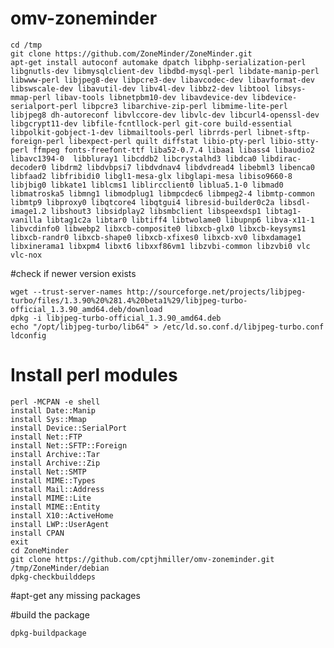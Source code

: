 omv-zoneminder
==============

    cd /tmp
    git clone https://github.com/ZoneMinder/ZoneMinder.git
    apt-get install autoconf automake dpatch libphp-serialization-perl libgnutls-dev libmysqlclient-dev libdbd-mysql-perl libdate-manip-perl libwww-perl libjpeg8-dev libpcre3-dev libavcodec-dev libavformat-dev libswscale-dev libavutil-dev libv4l-dev libbz2-dev libtool libsys-mmap-perl libav-tools libnetpbm10-dev libavdevice-dev libdevice-serialport-perl libpcre3 libarchive-zip-perl libmime-lite-perl libjpeg8 dh-autoreconf libvlccore-dev libvlc-dev libcurl4-openssl-dev libgcrypt11-dev libfile-fcntllock-perl git-core build-essential libpolkit-gobject-1-dev libmailtools-perl librrds-perl libnet-sftp-foreign-perl libexpect-perl quilt diffstat libio-pty-perl libio-stty-perl ffmpeg fonts-freefont-ttf liba52-0.7.4 libaa1 libass4 libaudio2 libavc1394-0  libbluray1 libcddb2 libcrystalhd3 libdca0 libdirac-decoder0 libdrm2 libdvbpsi7 libdvdnav4 libdvdread4 libebml3 libenca0 libfaad2 libfribidi0 libgl1-mesa-glx libglapi-mesa libiso9660-8 libjbig0 libkate1 liblcms1 liblircclient0 liblua5.1-0 libmad0 libmatroska5 libmng1 libmodplug1 libmpcdec6 libmpeg2-4 libmtp-common libmtp9 libproxy0 libqtcore4 libqtgui4 libresid-builder0c2a libsdl-image1.2 libshout3 libsidplay2 libsmbclient libspeexdsp1 libtag1-vanilla libtag1c2a libtar0 libtiff4 libtwolame0 libupnp6 libva-x11-1 libvcdinfo0 libwebp2 libxcb-composite0 libxcb-glx0 libxcb-keysyms1 libxcb-randr0 libxcb-shape0 libxcb-xfixes0 libxcb-xv0 libxdamage1 libxinerama1 libxpm4 libxt6 libxxf86vm1 libzvbi-common libzvbi0 vlc vlc-nox

#check if newer version exists 

    wget --trust-server-names http://sourceforge.net/projects/libjpeg-turbo/files/1.3.90%20%281.4%20beta1%29/libjpeg-turbo-official_1.3.90_amd64.deb/download
    dpkg -i libjpeg-turbo-official_1.3.90_amd64.deb
    echo "/opt/libjpeg-turbo/lib64" > /etc/ld.so.conf.d/libjpeg-turbo.conf
    ldconfig

# Install perl modules

    perl -MCPAN -e shell
    install Date::Manip
    install Sys::Mmap
    install Device::SerialPort
    install Net::FTP
    install Net::SFTP::Foreign
    install Archive::Tar
    install Archive::Zip
    install Net::SMTP
    install MIME::Types
    install Mail::Address
    install MIME::Lite
    install MIME::Entity
    install X10::ActiveHome
    install LWP::UserAgent
    install CPAN
    exit
    cd ZoneMinder
    git clone https://github.com/cptjhmiller/omv-zoneminder.git /tmp/ZoneMinder/debian
    dpkg-checkbuilddeps
#apt-get any missing packages

#build the package

    dpkg-buildpackage
